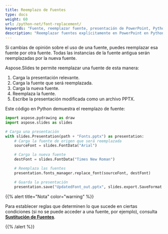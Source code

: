 ```yaml
---
title: Reemplazo de Fuentes
type: docs
weight: 60
url: /python-net/font-replacement/
keywords: "Fuente, reemplazar fuente, presentación de PowerPoint, Python, Aspose.Slides para Python a través de .NET"
description: "Reemplazar fuentes explícitamente en PowerPoint en Python"
---
```


Si cambias de opinión sobre el uso de una fuente, puedes reemplazar esa fuente por otra fuente. Todas las instancias de la fuente antigua serán reemplazadas por la nueva fuente.

Aspose.Slides te permite reemplazar una fuente de esta manera:

1. Carga la presentación relevante.
2. Carga la fuente que será reemplazada.
3. Carga la nueva fuente.
4. Reemplaza la fuente.
5. Escribe la presentación modificada como un archivo PPTX.

Este código en Python demuestra el reemplazo de fuente:

```py
import aspose.pydrawing as draw
import aspose.slides as slides

# Carga una presentación
with slides.Presentation(path + "Fonts.pptx") as presentation:
    # Carga la fuente de origen que será reemplazada
    sourceFont = slides.FontData("Arial")

    # Carga la nueva fuente
    destFont = slides.FontData("Times New Roman")

    # Reemplaza las fuentes
    presentation.fonts_manager.replace_font(sourceFont, destFont)

    # Guarda la presentación
    presentation.save("UpdatedFont_out.pptx", slides.export.SaveFormat.PPTX)
```

{{% alert title="Nota" color="warning" %}} 

Para establecer reglas que determinen lo que sucede en ciertas condiciones (si no se puede acceder a una fuente, por ejemplo), consulta [**Sustitución de Fuentes**](/slides/python-net/font-substitution/). 

{{% /alert %}}